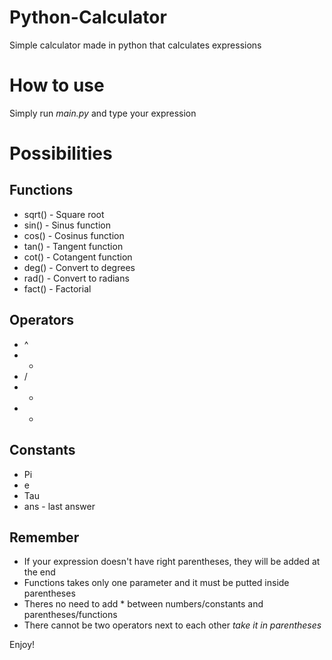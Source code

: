 # Python-Calculator
Simple calculator made in python that calculates expressions

# How to use
Simply run *main.py* and type your expression

# Possibilities
## Functions
* sqrt() - Square root
* sin() - Sinus function
* cos() - Cosinus function
* tan() - Tangent function
* cot() - Cotangent function
* deg() - Convert to degrees
* rad() - Convert to radians
* fact() - Factorial

## Operators
* ^
* *
* /
* +
* -

## Constants
* Pi
* e
* Tau
* ans - last answer

## Remember
* If your expression doesn't have right parentheses, they will be added at the end
* Functions takes only one parameter and it must be putted inside parentheses 
* Theres no need to add * between numbers/constants and parentheses/functions
* There cannot be two operators next to each other *take it in parentheses*

Enjoy!